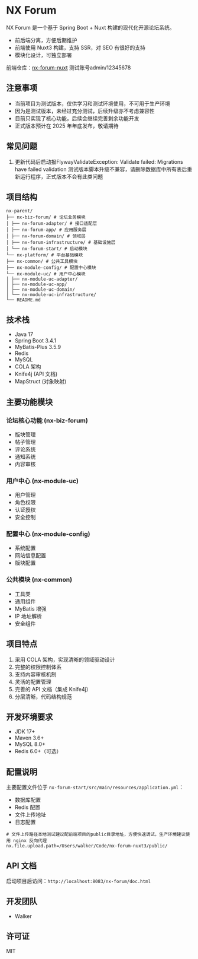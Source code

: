 # NX Forum

NX Forum 是一个基于 Spring Boot + Nuxt 构建的现代化开源论坛系统。

- 前后端分离，方便后期维护
- 前端使用 Nuxt3 构建，支持 SSR，对 SEO 有很好的支持
- 模块化设计，可独立部署

前端仓库：[nx-forum-nuxt](https://github.com/walker8/nx-forum-nuxt) 测试账号admin/12345678

## 注意事项

- 当前项目为测试版本，仅供学习和测试环境使用，不可用于生产环境
- 因为是测试版本，未经过充分测试，后续升级亦不考虑兼容性
- 目前只实现了核心功能，后续会继续完善剩余功能开发
- 正式版本预计在 2025 年年底发布，敬请期待

## 常见问题

1. 更新代码后启动报FlywayValidateException: Validate failed: Migrations have failed validation
   测试版本脚本升级不兼容，请删除数据库中所有表后重新运行程序，正式版本不会有此类问题

## 项目结构

```
nx-parent/
├── nx-biz-forum/ # 论坛业务模块
│ ├── nx-forum-adapter/ # 接口适配层
│ ├── nx-forum-app/ # 应用服务层
│ ├── nx-forum-domain/ # 领域层
│ ├── nx-forum-infrastructure/ # 基础设施层
│ └── nx-forum-start/ # 启动模块
└── nx-platform/ # 平台基础模块
├── nx-common/ # 公共工具模块
├── nx-module-config/ # 配置中心模块
└── nx-module-uc/ # 用户中心模块
│ ├── nx-module-uc-adapter/
│ ├── nx-module-uc-app/
│ ├── nx-module-uc-domain/
│ └── nx-module-uc-infrastructure/
└── README.md
```

## 技术栈

- Java 17
- Spring Boot 3.4.1
- MyBatis-Plus 3.5.9
- Redis
- MySQL
- COLA 架构
- Knife4j (API 文档)
- MapStruct (对象映射)

## 主要功能模块

### 论坛核心功能 (nx-biz-forum)

- 版块管理
- 帖子管理
- 评论系统
- 通知系统
- 内容审核

### 用户中心 (nx-module-uc)

- 用户管理
- 角色权限
- 认证授权
- 安全控制

### 配置中心 (nx-module-config)

- 系统配置
- 网站信息配置
- 版块配置

### 公共模块 (nx-common)

- 工具类
- 通用组件
- MyBatis 增强
- IP 地址解析
- 安全组件

## 项目特点

1. 采用 COLA 架构，实现清晰的领域驱动设计
2. 完整的权限控制体系
3. 支持内容审核机制
4. 灵活的配置管理
5. 完善的 API 文档（集成 Knife4j）
6. 分层清晰，代码结构规范

## 开发环境要求

- JDK 17+
- Maven 3.6+
- MySQL 8.0+
- Redis 6.0+（可选）

## 配置说明

主要配置文件位于 `nx-forum-start/src/main/resources/application.yml`：

- 数据库配置
- Redis 配置
- 文件上传地址
- 日志配置

```
# 文件上传路径本地测试建议配前端项目的public目录地址，方便快速调试，生产环境建议使用 nginx 反向代理
nx.file.upload.path=/Users/walker/Code/nx-forum-nuxt3/public/
```

## API 文档

启动项目后访问：`http://localhost:8083/nx-forum/doc.html`

## 开发团队

- Walker

## 许可证

MIT

